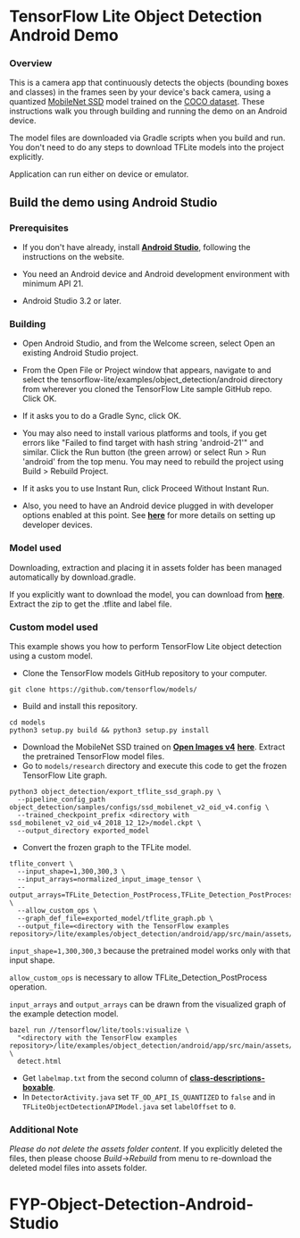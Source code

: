 # TensorFlow Lite Object Detection Android Demo
### Overview
This is a camera app that continuously detects the objects (bounding boxes and classes) in the frames seen by your device's back camera, using a quantized [MobileNet SSD](https://github.com/tensorflow/models/tree/master/research/object_detection) model trained on the [COCO dataset](http://cocodataset.org/). These instructions walk you through building and running the demo on an Android device.

The model files are downloaded via Gradle scripts when you build and run. You don't need to do any steps to download TFLite models into the project explicitly.

Application can run either on device or emulator.

<!-- TODO(b/124116863): Add app screenshot. -->

## Build the demo using Android Studio

### Prerequisites

* If you don't have already, install **[Android Studio](https://developer.android.com/studio/index.html)**, following the instructions on the website.

* You need an Android device and Android development environment with minimum API 21.
* Android Studio 3.2 or later.

### Building
* Open Android Studio, and from the Welcome screen, select Open an existing Android Studio project.

* From the Open File or Project window that appears, navigate to and select the tensorflow-lite/examples/object_detection/android directory from wherever you cloned the TensorFlow Lite sample GitHub repo. Click OK.

* If it asks you to do a Gradle Sync, click OK.

* You may also need to install various platforms and tools, if you get errors like "Failed to find target with hash string 'android-21'" and similar.
Click the Run button (the green arrow) or select Run > Run 'android' from the top menu. You may need to rebuild the project using Build > Rebuild Project.

* If it asks you to use Instant Run, click Proceed Without Instant Run.

* Also, you need to have an Android device plugged in with developer options enabled at this point. See **[here](https://developer.android.com/studio/run/device)** for more details on setting up developer devices.


### Model used
Downloading, extraction and placing it in assets folder has been managed automatically by download.gradle.

If you explicitly want to download the model, you can download from **[here](http://storage.googleapis.com/download.tensorflow.org/models/tflite/coco_ssd_mobilenet_v1_1.0_quant_2018_06_29.zip)**. Extract the zip to get the .tflite and label file.


### Custom model used
This example shows you how to perform TensorFlow Lite object detection using a custom model.
* Clone the TensorFlow models GitHub repository to your computer.
```
git clone https://github.com/tensorflow/models/
```
* Build and install this repository.
```
cd models
python3 setup.py build && python3 setup.py install
```
* Download the MobileNet SSD trained on **[Open Images v4](https://storage.googleapis.com/openimages/web/factsfigures_v4.html)** **[here](https://github.com/tensorflow/models/blob/master/research/object_detection/g3doc/detection_model_zoo.md)**. Extract the pretrained TensorFlow model files.
* Go to `models/research` directory and execute this code to get the frozen TensorFlow Lite graph.
```
python3 object_detection/export_tflite_ssd_graph.py \
  --pipeline_config_path object_detection/samples/configs/ssd_mobilenet_v2_oid_v4.config \
  --trained_checkpoint_prefix <directory with ssd_mobilenet_v2_oid_v4_2018_12_12>/model.ckpt \
  --output_directory exported_model
```
* Convert the frozen graph to the TFLite model.
```
tflite_convert \
  --input_shape=1,300,300,3 \
  --input_arrays=normalized_input_image_tensor \
  --output_arrays=TFLite_Detection_PostProcess,TFLite_Detection_PostProcess:1,TFLite_Detection_PostProcess:2,TFLite_Detection_PostProcess:3 \
  --allow_custom_ops \
  --graph_def_file=exported_model/tflite_graph.pb \
  --output_file=<directory with the TensorFlow examples repository>/lite/examples/object_detection/android/app/src/main/assets/detect.tflite
```
`input_shape=1,300,300,3` because the pretrained model works only with that input shape.

`allow_custom_ops` is necessary to allow TFLite_Detection_PostProcess operation.

`input_arrays` and `output_arrays` can be drawn from the visualized graph of the example detection model.
```
bazel run //tensorflow/lite/tools:visualize \
  "<directory with the TensorFlow examples repository>/lite/examples/object_detection/android/app/src/main/assets/detect.tflite" \
  detect.html
```

* Get `labelmap.txt` from the second column of **[class-descriptions-boxable](https://storage.googleapis.com/openimages/2018_04/class-descriptions-boxable.csv)**.
* In `DetectorActivity.java` set `TF_OD_API_IS_QUANTIZED` to `false` and in `TFLiteObjectDetectionAPIModel.java` set `labelOffset` to `0`.


### Additional Note
_Please do not delete the assets folder content_. If you explicitly deleted the files, then please choose *Build*->*Rebuild* from menu to re-download the deleted model files into assets folder.
# FYP-Object-Detection-Android-Studio
